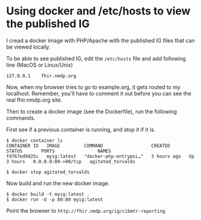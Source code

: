 # Using docker and /etc/hosts to view the published IG
 
I cread a docker image with PHP/Apache with the published
IG files that can be viewed locally.

To be able to see published IG, edit the `/etc/hosts` file and add following
line (MacOS or Linux/Unix)
```
127.0.0.1    fhir.nmdp.org
```

Now, when my browser tries to go to example.org, it gets routed to my localhost.
Remember, you'll have to comment it out before you can see the real fhir.nmdp.org site.

Then to create a docker image (see the Dockerfile), run the following
commands.

First see if a previous container is running, and stop it if it is.
```
$ docker container ls
CONTAINER ID   IMAGE         COMMAND                  CREATED       STATUS       PORTS                NAMES
fd767ed9d25c   myig:latest   "docker-php-entrypoi…"   3 hours ago   Up 3 hours   0.0.0.0:80->80/tcp   agitated_torvalds

$ docker stop agitated_torvalds
```

Now build and run the new docker image.
```
$ docker build -t myig:latest .
$ docker run -d -p 80:80 myig:latest
```

Point the browser to `http://fhir.nmdp.org/ig/cibmtr-reporting`
